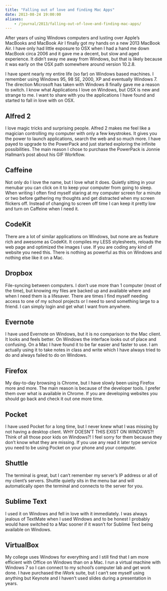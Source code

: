 ```yaml
---
title: "Falling out of love and finding Mac Apps"
date: 2013-08-24 19:00:00
aliases:
    - /journal/2013/falling-out-of-love-and-finding-mac-apps/
---
```


After years of using Windows computers and lusting over Apple’s MacBooks and MacBook Air I finally got my hands on a new 2013 MacBook Air. I have only had little exposure to OSX when I had a hand me down MacBook circa 2006 and it gave me a decent, but slow and aged experience. It didn’t sway me away from Windows, but that is likely because it was early on the OSX path somewhere around version 10.2.8.

I have spent nearly my entire life (so far) on Windows based machines. I remember using Windows 95, 98 SE, 2000, XP and eventually Windows 7. The direction Microsoft has taken with Windows 8 finally gave me a reason to switch. I know what Applications I love on Windows, but OSX is new and strange to me. I want to share with you the applications I have found and started to fall in love with on OSX.

## Alfred 2

I love magic tricks and surprising people. Alfred 2 makes me feel like a magician controlling my computer with only a few keystrokes. It gives you the power to launch applications, search the web and so much more. I have payed to upgrade to the PowerPack and just started exploring the infinite possibilities. The main reason I chose to purchase the PowerPack is Jonnie Hallman’s post about his GIF Workflow.

## Caffeine

Not only do I love the name, but I love what it does. Quietly sitting in your menubar you can click on it to keep your computer from going to sleep. When writing I often find myself staring at my computer screen for a minute or two before gathering my thoughts and get distracted when my screen flickers off. Instead of changing to screen off time I can keep it pretty low and turn on Caffeine when I need it.

## CodeKit

There are a lot of similar applications on Windows, but none are as feature rich and awesome as CodeKit. It compiles my LESS stylesheets, reloads the web page and optimized the images I use. If you are coding any kind of website you need this. There is nothing as powerful as this on Windows and nothing else like it on a Mac.

## Dropbox

File-syncing between computers. I don’t use more than 1 computer (most of the time), but knowing my files are backed up and available where and when I need them is a lifesaver. There are times I find myself needing access to one of my school projects or I need to send something large to a friend. I can simply login and get what I want from anywhere.

## Evernote

I have used Evernote on Windows, but it is no comparison to the Mac client. It looks and feels better. On Windows the interface looks out of place and confusing. On a Mac I have found it to be far easier and faster to use. I am actually using it to take notes in class and write which I have always tried to do and always failed to do on Windows.

## Firefox

My day-to-day browsing is Chrome, but I have slowly been using Firefox more and more. The main reason is because of the developer tools. I prefer them over what is available in Chrome. If you are developing websites you should go back and check it out one more time.

## Pocket

I have used Pocket for a long time, but I never knew what I was missing by not having a desktop client. WHY DOESN’T THIS EXIST ON WINDOWS?! Think of all those poor kids on Windows?! I feel sorry for them because they don’t know what they are missing. If you use any read it later type service you need to be using Pocket on your phone and your computer.

## Shuttle

The terminal is great, but I can’t remember my server’s IP address or all of my client’s servers. Shuttle quietly sits in the menu bar and will automatically open the terminal and connects to the server for you.

## Sublime Text

I used it on Windows and fell in love with it immediately. I was always jealous of TextMate when I used Windows and to be honest I probably would have switched to a Mac sooner if it wasn’t for Sublime Text being available on Windows.

## VirtualBox

My college uses Windows for everything and I still find that I am more efficient with Office on Windows than on a Mac. I run a virtual machine with Windows 7 so I can connect to my school’s computer lab and get work done. I have purchased the iWork suite, but I can’t see myself using anything but Keynote and I haven’t used slides during a presentation in years.
